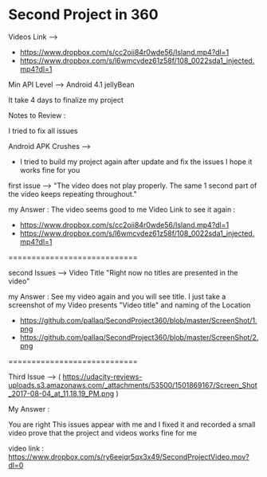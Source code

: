 # Second Project in 360

Videos Link —> 
 - https://www.dropbox.com/s/cc2oii84r0wde56/Island.mp4?dl=1
 - https://www.dropbox.com/s/l6wmcvdez61z58f/108_0022sda1_injected.mp4?dl=1

Min API Level —> Android 4.1 jellyBean

It take 4 days to finalize my project

Notes to Review :

I tried to fix all issues 

Android APK Crushes -->
 - I tried to build my project again after update and fix the issues I hope it works fine for you

first issue --> "The video does not play properly. The same 1 second part of the video keeps repeating throughout."

my Answer : The video seems good to me Video Link to see it again : 
 - https://www.dropbox.com/s/cc2oii84r0wde56/Island.mp4?dl=1
 - https://www.dropbox.com/s/l6wmcvdez61z58f/108_0022sda1_injected.mp4?dl=1

============================

second Issues --> Video Title "Right now no titles are presented in the video"

my Answer : See my video again and you will see title. I just take a screenshot of my Video  presents "Video title" and naming of the Location 
 - https://github.com/pallaq/SecondProject360/blob/master/ScreenShot/1.png
 - https://github.com/pallaq/SecondProject360/blob/master/ScreenShot/2.png

============================

Third Issue --> ( https://udacity-reviews-uploads.s3.amazonaws.com/_attachments/53500/1501869167/Screen_Shot_2017-08-04_at_11.18.19_PM.png )

My Answer : 

You are right This issues appear with me and I fixed it and recorded a small video prove that the project and videos works fine for me 

video link : 
https://www.dropbox.com/s/ry6eejqr5qx3x49/SecondProjectVideo.mov?dl=0
